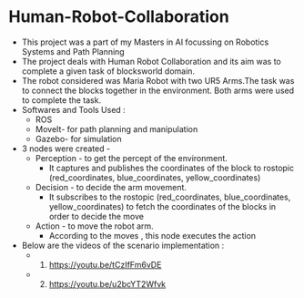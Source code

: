 # Human-Robot-Collaboration
- This project was a part of my Masters in AI focussing on Robotics Systems and Path Planning </br>
- The project deals with Human Robot Collaboration and its aim was to complete a given task of blocksworld domain.
- The robot considered was Maria Robot with two UR5 Arms.The task was to connect the blocks together in the environment. Both arms were used to complete the task.</br>
- Softwares and Tools Used :
  - ROS </br>
  - MoveIt- for path planning and manipulation </br>
  - Gazebo- for simulation  </br>
- 3 nodes were created - 
  - Perception - to get the percept of the environment. 
    - It captures and publishes the coordinates of the block to rostopic (red_coordinates, blue_coordinates, yellow_coordinates)</br>
  - Decision - to decide the arm movement. 
    - It subscribes to the rostopic (red_coordinates, blue_coordinates, yellow_coordinates) to fetch the coordinates of the blocks in order to decide the move</br>
  - Action - to move the robot arm. 
    - According to the moves , this node executes the action </br>
- Below are the videos of the scenario implementation :
  - 1. https://youtu.be/tCzIfFm6vDE</br>
  - 2. https://youtu.be/u2bcYT2Wfvk</br>
##
